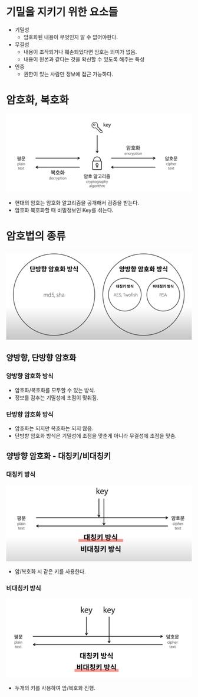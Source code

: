 # 기밀을 지키기 위한 요소들

- 기밀성
  - 암호화된 내용이 무엇인지 알 수 없어야한다.
- 무결성
  - 내용이 조작되거나 훼손되었다면 암호는 의미가 없음.
  - 내용이 원본과 같다는 것을 확신할 수 있도록 해주는 특성
- 인증
  - 권한이 있는 사람만 정보에 접근 가능하다.

# 암호화, 복호화

![img_2.png](images/01/img_2.png)

- 현대의 암호는 암호화 알고리즘을 공개해서 검증을 받는다.
- 암호화 복호화할 때 비밀정보인 Key를 섞는다.

# 암호법의 종류

![img_4.png](images/01/img_4.png)

## 양방향, 단방향 암호화

###  양방향 암호화 방식

- 암호화/복호화를 모두할 수 있는 방식.
- 정보를 감추는 기밀성에 초점이 맞춰짐.
  
### 단방향 암호화 방식

- 암호화는 되지만 복호화는 되지 않음.
- 단방향 암호화 방식은 기밀성에 초점을 맞춘게 아니라 무결성에 초점을 맞춤.

## 양방향 암호화 - 대칭키/비대칭키

### 대칭키 방식

![img_1.png](images/01/img_1.png)

- 암/복호화 시 같은 키를 사용한다.

### 비대칭키 방식

![img_3.png](images/01/img_3.png)

- 두개의 키를 사용하여 암/복호화 진행.



